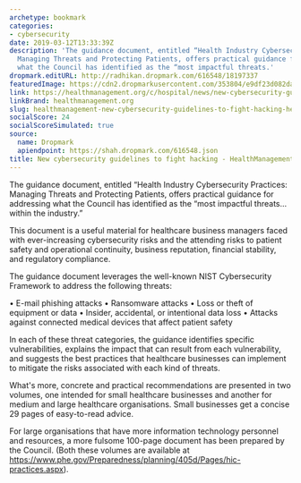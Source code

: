 ```yaml
---
archetype: bookmark
categories:
- cybersecurity
date: 2019-03-12T13:33:39Z
description: 'The guidance document, entitled “Health Industry Cybersecurity Practices:
  Managing Threats and Protecting Patients, offers practical guidance for addressing
  what the Council has identified as the “most impactful threats.'
dropmark.editURL: http://radhikan.dropmark.com/616548/18197337
featuredImage: https://cdn2.dropmarkusercontent.com/353804/e9df23d082da11f2545e7e20f684c61385cb2121a223e188a0f03d46ab2d89f8/thumbnail/00114327_cw_image_wi_47798aeeb96dea65cf63f4eebd701219.jpg?Expires=1557430063&Signature=XIhUrqN2Z0ebhjKlsTrS~zHmgBjQw9Zp8kbcK1~OLTf~ZpO9HzR9S47iaSLpDAN3tHSKdBC1yTHRiKV1Hqg~Hb1CdGhASilUBXSRB2cIdpT-M9nxMKMFlq7gyfnqAv8e8rEKnyW-Fo5y88oY5AJ1BPXOv1X4pxQ51SQJ52UC6Qgi1mNdfV3p2ppbGCUk0f6IB6Y5CBIKNH5-P3ZrxdXmn4IAj9eD5LjSa3RXj8JTeqkThtKXg0TXpwcg6ToIddngyK1VzcSTuUdTV1d98zSI4lpJnk7BZhnXgzyYIC5a2KN~x1syXsR68BvKMmpv~QREW~2d5OHpm12gZhsYA~qntA__&Key-Pair-Id=APKAITQYWVEN757ZA4KQ
link: https://healthmanagement.org/c/hospital/news/new-cybersecurity-guidelines-to-fight-hacking
linkBrand: healthmanagement.org
slug: healthmanagement-new-cybersecurity-guidelines-to-fight-hacking-healthmanagement-org
socialScore: 24
socialScoreSimulated: true
source:
  name: Dropmark
  apiendpoint: https://shah.dropmark.com/616548.json
title: New cybersecurity guidelines to fight hacking - HealthManagement.org
---
```

The guidance document, entitled “Health Industry Cybersecurity Practices: Managing Threats and Protecting Patients, offers practical guidance for addressing what the Council has identified as the “most impactful threats... within the industry.” 

This document is a useful material for healthcare business managers faced with ever-increasing cybersecurity risks and the attending risks to patient safety and operational continuity, business reputation, financial stability, and regulatory compliance. 

The guidance document leverages the well-known NIST Cybersecurity Framework to address the following threats: 

• E-mail phishing attacks 
• Ransomware attacks 
• Loss or theft of equipment or data 
• Insider, accidental, or intentional data loss 
• Attacks against connected medical devices that affect patient safety 

In each of these threat categories, the guidance identifies specific vulnerabilities, explains the impact that can result from each vulnerability, and suggests the best practices that healthcare businesses can implement to mitigate the risks associated with each kind of threats. 

What's more, concrete and practical recommendations are presented in two volumes, one intended for small healthcare businesses and another for medium and large healthcare organisations. Small businesses get a concise 29 pages of easy-to-read advice. 

For large organisations that have more information technology personnel and resources, a more fulsome 100-page document has been prepared by the Council. (Both these volumes are available at https://www.phe.gov/Preparedness/planning/405d/Pages/hic-practices.aspx).

